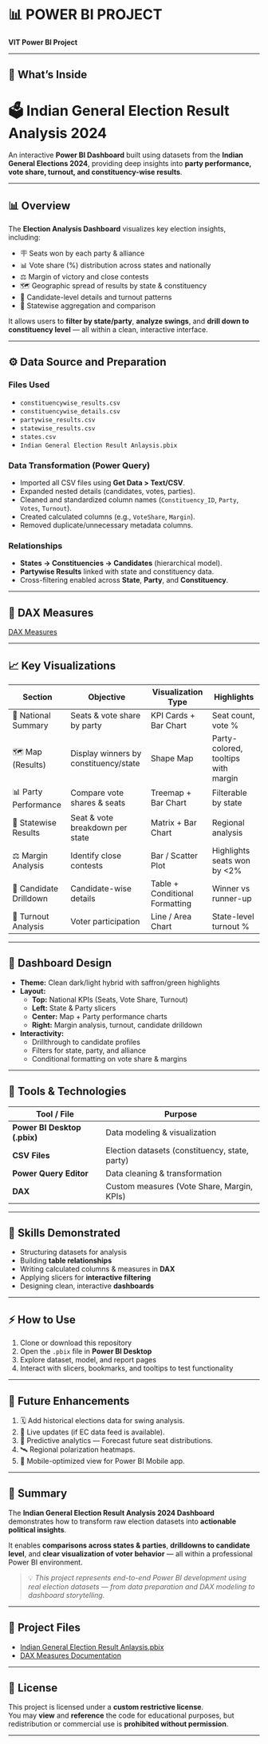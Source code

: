 # 📊 POWER BI PROJECT  
**VIT Power BI Project**  

---

## 📂 What’s Inside  

# 🗳️ Indian General Election Result Analysis 2024  

An interactive **Power BI Dashboard** built using datasets from the **Indian General Elections 2024**, providing deep insights into **party performance, vote share, turnout, and constituency-wise results**.  

---

## 📊 Overview  

The **Election Analysis Dashboard** visualizes key election insights, including:  

* 🪧 Seats won by each party & alliance  
* 📊 Vote share (%) distribution across states and nationally  
* ⚖️ Margin of victory and close contests  
* 🗺️ Geographic spread of results by state & constituency  
* 👥 Candidate-level details and turnout patterns  
* 🔁 Statewise aggregation and comparison  

It allows users to **filter by state/party**, **analyze swings**, and **drill down to constituency level** — all within a clean, interactive interface.  

---

## ⚙️ Data Source and Preparation  

### **Files Used**
- `constituencywise_results.csv`  
- `constituencywise_details.csv`  
- `partywise_results.csv`  
- `statewise_results.csv`  
- `states.csv`  
- `Indian General Election Result Anlaysis.pbix`  

### **Data Transformation (Power Query)**  
- Imported all CSV files using **Get Data > Text/CSV**.  
- Expanded nested details (candidates, votes, parties).  
- Cleaned and standardized column names (`Constituency_ID`, `Party`, `Votes`, `Turnout`).  
- Created calculated columns (e.g., `VoteShare`, `Margin`).  
- Removed duplicate/unnecessary metadata columns.  

### **Relationships**  
- **States → Constituencies → Candidates** (hierarchical model).  
- **Partywise Results** linked with state and constituency data.  
- Cross-filtering enabled across **State**, **Party**, and **Constituency**.  

---

## 🧮 DAX Measures  

[DAX Measures](DAX%20MEASURES.docx)

---

## 📈 Key Visualizations  

| **Section**              | **Objective**                        | **Visualization Type**   | **Highlights** |
|---------------------------|--------------------------------------|--------------------------|----------------|
| 🧾 National Summary       | Seats & vote share by party          | KPI Cards + Bar Chart    | Seat count, vote % |
| 🗺️ Map (Results)          | Display winners by constituency/state | Shape Map                | Party-colored, tooltips with margin |
| 📊 Party Performance      | Compare vote shares & seats          | Treemap + Bar Chart      | Filterable by state |
| 📅 Statewise Results      | Seat & vote breakdown per state      | Matrix + Bar Chart       | Regional analysis |
| ⚖️ Margin Analysis        | Identify close contests              | Bar / Scatter Plot       | Highlights seats won by <2% |
| 👥 Candidate Drilldown     | Candidate-wise details               | Table + Conditional Formatting | Winner vs runner-up |
| 👥 Turnout Analysis       | Voter participation                  | Line / Area Chart        | State-level turnout % |

---

## 🎨 Dashboard Design  

- **Theme:** Clean dark/light hybrid with saffron/green highlights  
- **Layout:**  
  - **Top:** National KPIs (Seats, Vote Share, Turnout)  
  - **Left:** State & Party slicers  
  - **Center:** Map + Party performance charts  
  - **Right:** Margin analysis, turnout, candidate drilldown
- **Interactivity:**  
  - Drillthrough to candidate profiles  
  - Filters for state, party, and alliance  
  - Conditional formatting on vote share & margins  

---

## 🧰 Tools & Technologies  

| **Tool / File**              | **Purpose** |
|-------------------------------|-------------|
| **Power BI Desktop (.pbix)** | Data modeling & visualization |
| **CSV Files**                 | Election datasets (constituency, state, party) |
| **Power Query Editor**        | Data cleaning & transformation |
| **DAX**                       | Custom measures (Vote Share, Margin, KPIs) |

---

## 🎯 Skills Demonstrated  
- Structuring datasets for analysis  
- Building **table relationships**  
- Writing calculated columns & measures in **DAX**  
- Applying slicers for **interactive filtering**  
- Designing clean, interactive **dashboards**  

---

## ⚡ How to Use  
1. Clone or download this repository  
2. Open the `.pbix` file in **Power BI Desktop**  
3. Explore dataset, model, and report pages  
4. Interact with slicers, bookmarks, and tooltips to test functionality  

---

## 🚀 Future Enhancements  

1. 🗓️ Add historical elections data for swing analysis.  
2. 📡 Live updates (if EC data feed is available).  
3. 🔮 Predictive analytics — Forecast future seat distributions.  
4. 🛰️ Regional polarization heatmaps.  
5. 📱 Mobile-optimized view for Power BI Mobile app.  

---

## 🧾 Summary  

The **Indian General Election Result Analysis 2024 Dashboard** demonstrates how to transform raw election datasets into **actionable political insights**.  

It enables **comparisons across states & parties**, **drilldowns to candidate level**, and **clear visualization of voter behavior** — all within a professional Power BI environment.  

> 💡 *This project represents end-to-end Power BI development using real election datasets — from data preparation and DAX modeling to dashboard storytelling.*

---

## 📂 Project Files  

- [Indian General Election Result Anlaysis.pbix](Indian%20General%20Election%20Result%20Anlaysis.pbix)
- [DAX Measures Documentation](DAX%20MEASURES.docx)
  
---

## 📜 License  
This project is licensed under a **custom restrictive license**.  
You may **view** and **reference** the code for educational purposes, but redistribution or commercial use is **prohibited without permission**.

---
